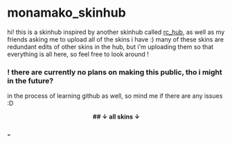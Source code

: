 # monamako_skinhub
hi! this is a skinhub inspired by another skinhub called [rc_hub](https://github.com/ryancranie/skinhub), as well as my friends asking me to upload all of the skins i have :) many of these skins are redundant edits of other skins in the hub, but i'm uploading them so that everything is all here, so feel free to look around !
### ! **there are currently no plans on making this public, tho i might in the future?**
in the process of learning github as well, so mind me if there are any issues :D

<p align="center">
<b>## ↓ all skins ↓</b>

### - 
